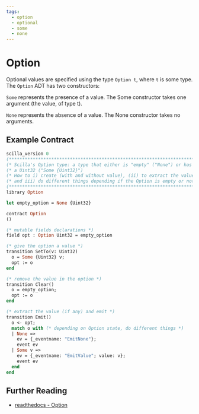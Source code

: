 ```yaml
---
tags:
  - option
  - optional
  - some
  - none
---
```


# Option

Optional values are specified using the type ```Option t```, where ```t``` is some type. The ```Option``` ADT has two constructors:

```Some``` represents the presence of a value. The Some constructor takes one argument (the value, of type t).

```None``` represents the absence of a value. The None constructor takes no arguments.

## Example Contract

```ocaml
scilla_version 0
(************************************************************************)
(* Scilla's Option type: a type that either is "empty" ("None") or has  *)
(* a Uint32 ("Some {Uint32}")                                           *)
(* How to i) create (with and without value), (ii) to extract the value *)
(* and iii) do different things depending if the Option is empty or not *)
(************************************************************************)
library Option

let empty_option = None {Uint32}

contract Option
()

(* mutable fields declarations *)
field opt : Option Uint32 = empty_option

(* give the option a value *)
transition SetTo(v: Uint32)
  o = Some {Uint32} v;
  opt := o
end

(* remove the value in the option *)
transition Clear()
  o = empty_option;
  opt := o
end

(* extract the value (if any) and emit *)
transition Emit()
  o <- opt;
  match o with (* depending on Option state, do different things *)
  | None =>
    ev = {_eventname: "EmitNone"};
    event ev
  | Some v =>
    ev = {_eventname: "EmitValue"; value: v};
    event ev
  end
end
```

## Further Reading

* [readthedocs - Option](https://scilla.readthedocs.io/en/latest/scilla-in-depth.html?highlight=option#option)
